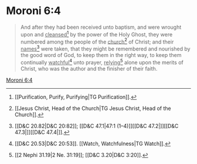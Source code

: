 # Moroni 6:4

> And after they had been received unto baptism, and were wrought upon and <u>cleansed</u>[^a] by the power of the Holy Ghost, they were numbered among the people of the <u>church</u>[^b] of Christ; and their <u>names</u>[^c] were taken, that they might be remembered and nourished by the good word of God, to keep them in the right way, to keep them continually <u>watchful</u>[^d] unto prayer, <u>relying</u>[^e] alone upon the merits of Christ, who was the author and the finisher of their faith.

[Moroni 6:4](https://www.churchofjesuschrist.org/study/scriptures/bofm/moro/6?lang=eng&id=p4#p4)


[^a]: [[Purification, Purify, Purifying|TG Purification]].  
[^b]: [[Jesus Christ, Head of the Church|TG Jesus Christ, Head of the Church]].  
[^c]: [[D&C 20.82|D&C 20:82]]; [[D&C 47.1|47:1 (1–4)]][[D&C 47.2|]][[D&C 47.3|]][[D&C 47.4|]].  
[^d]: [[D&C 20.53|D&C 20:53]]. [[Watch, Watchfulness|TG Watch]].  
[^e]: [[2 Nephi 31.19|2 Ne. 31:19]]; [[D&C 3.20|D&C 3:20]].  
